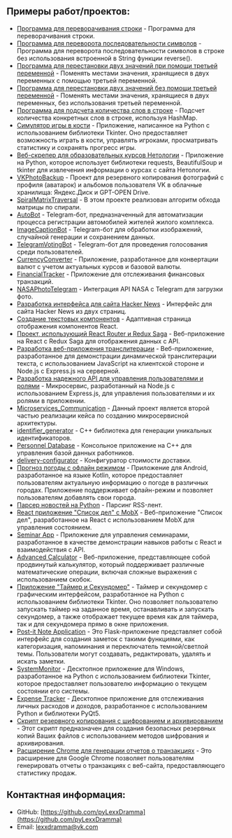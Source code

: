 ## Примеры работ/проектов:

- [Программа для переворачивания строки](https://github.com/pyLexxDramma/reverse_string) - Программа для переворачивания строки.
- [Программа для переворота последовательности символов](https://github.com/pyLexxDramma/reverse_character_sequence) - Программа для переворота последовательности символов в строке без использования встроенной в String функции reverse().
- [Программа для перестановки двух значений при помощи третьей переменной](https://github.com/pyLexxDramma/swap_values) - Поменять местами значения, хранящиеся в двух переменных с помощью третьей переменной.
- [Программа для перестановки двух значений без помощи третьей переменной](https://github.com/pyLexxDramma/swap_values_without_temp) - Поменять местами значения, хранящиеся в двух переменных, без использования третьей переменной.
- [Программа для подсчета количества слов в строке](https://github.com/pyLexxDramma/word_count) - Подсчет количества конкретных слов в строке, используя HashMap.
- [Симулятор игры в кости](https://github.com/pyLexxDramma/dice_game) - Приложение, написанное на Python с использованием библиотеки Tkinter. Оно предоставляет возможность играть в кости, управлять игроками, просматривать статистику и сохранять прогресс игры.
- [Веб-скрепер для образовательных курсов Нетологии](https://github.com/pyLexxDramma/web_scraper) - Приложение на Python, которое использует библиотеки requests, BeautifulSoup и tkinter для извлечения информации о курсах с сайта Нетологии.
- [VKPhotoBackup](https://github.com/pyLexxDramma/VKPhotoBackup) - Проект для резервного копирования фотографий с профиля (аватарок) и альбомов пользователя VK в облачные хранилища: Яндекс.Диск и GPT-OPEN Drive.
- [SpiralMatrixTraversal](https://github.com/pyLexxDramma/SpiralMatrixTraversal) - В этом проекте реализован алгоритм обхода матрицы по спирали.
- [AutoBot](https://github.com/pyLexxDramma/AutoBot) - Telegram-бот, предназначенный для автоматизации процесса регистрации автомобилей жителей жилого комплекса.
- [ImageCaptionBot](https://github.com/pyLexxDramma/ImageCaptionBot) - Telegram-бот для обработки изображений, случайной генерации и сохранением данных.
- [TelegramVotingBot](https://github.com/pyLexxDramma/TelegramVotingBot) - Telegram-бот для проведения голосования среди пользователей.
- [CurrencyConverter](https://github.com/pyLexxDramma/CurrencyConverter) - Приложение, разработанное для конвертации валют с учетом актуальных курсов и базовой валюты.
- [FinancialTracker](https://github.com/pyLexxDramma/FinancialTracker) - Приложение для отслеживания финансовых транзакций.
- [NASAPhotoTelegram](https://github.com/pyLexxDramma/NASAPhotoTelegram) - Интеграция API NASA с Telegram для загрузки фото.
- [Разработка интерфейса для сайта Hacker News](https://github.com/pyLexxDramma/hacker_news) - Интерфейс для сайта Hacker News из двух страниц.
- [Создание текстовых компонентов](https://github.com/pyLexxDramma/ReactComponentList) - Адаптивная страница отображения компонентов React.
- [Проект, использующий React Router и Redux Saga](https://github.com/pyLexxDramma/ReactComponentList) - Веб-приложение на React с Redux Saga для отображения данных с API.
- [Разработка веб-приложения транслитерации](https://github.com/pyLexxDramma/WebTransliteration) - Веб-приложение, разработанное для демонстрации динамической транслитерации текста, с использованием JavaScript на клиентской стороне и Node.js с Express.js на серверной.
- [Разработка надежного API для управления пользователями и ролями](https://github.com/pyLexxDramma/UserService) - Микросервис, разработанный на Node.js с использованием Express.js, для управления пользователями и их ролями в приложении.
- [Microservices_Communication](https://github.com/pyLexxDramma/Microservices_Communication) - Данный проект является второй частью реализации кейса по созданию микросервисной архитектуры.
- [identifier_generator](https://github.com/pyLexxDramma/identifier_generator) - C++ библиотека для генерации уникальных идентификаторов.
- [Personnel Database](https://github.com/pyLexxDramma/WorkersDatabase) - Консольное приложение на C++ для управления базой данных работников.
- [delivery-configurator](https://github.com/pyLexxDramma/delivery-configurator) - Конфигуратор стоимости доставки.
- [Прогноз погоды с офлайн режимом](https://github.com/pyLexxDramma/WeatherApp) - Приложение для Android, разработанное на языке Kotlin, которое предоставляет пользователям актуальную информацию о погоде в различных городах. Приложение поддерживает офлайн-режим и позволяет пользователям добавлять свои города.
- [Парсер новостей на Python](https://github.com/pyLexxDramma/news_parser.py) - Парсинг RSS-лент.
- [React приложение "Список дел" с MobX](https://github.com/pyLexxDramma/todo-list) - Веб-приложение "Список дел", разработанное на React с использованием MobX для управления состоянием.
- [Seminar App](https://github.com/pyLexxDramma/seminar-app) - Приложение для управления семинарами, разработанное в качестве демонстрации навыков работы с React и взаимодействия с API.
- [Advanced Calculator](https://github.com/pyLexxDramma/calculator) - Веб-приложение, представляющее собой продвинутый калькулятор, который поддерживает различные математические операции, включая сложные выражения с использованием скобок.
- [Приложение "Таймер и Секундомер"](https://github.com/pyLexxDramma/styled_timer_stopwatch) - Таймер и секундомер с графическим интерфейсом, разработанное на Python с использованием библиотеки Tkinter. Оно позволяет пользователю запускать таймер на заданное время, останавливать и запускать секундомер, а также отображает текущее время как для таймера, так и для секундомера прямо в окне приложения.
- [Post-it Note Application](https://github.com/pyLexxDramma/post_it_note) - Это Flask-приложение представляет собой интерфейс для создания заметок с такими функциями, как категоризация, напоминания и переключатель темной/светлой темы. Пользователи могут создавать, редактировать, удалять и искать заметки.
- [SystemMonitor](https://github.com/pyLexxDramma/SystemMonitor) - Десктопное приложение для Windows, разработанное на Python с использованием библиотеки Tkinter, которое предоставляет пользователю информацию о текущем состоянии его системы.
- [Expense Tracker](https://github.com/pyLexxDramma/ExpenseTracker) - Десктопное приложение для отслеживания личных расходов и доходов, разработанное с использованием Python и библиотеки PyQt5.
- [Скрипт резервного копирования с шифрованием и архивированием](https://github.com/pyLexxDramma/backup_script) - Этот скрипт предназначен для создания безопасных резервных копий Ваших файлов с использованием методов шифрования и архивирования.
- [Расширение Chrome для генерации отчетов о транзакциях](https://github.com/pyLexxDramma/digiseller-tracker) - Это расширение для Google Chrome позволяет пользователям генерировать отчеты о транзакциях с веб-сайта, предоставляющего статистику продаж.



## Контактная информация:

- GitHub: [https://github.com/pyLexxDramma](https://github.com/pyLexxDramma)
- Email: [lexxdramma@vk.com](mailto:lexxdramma@vk.com)

